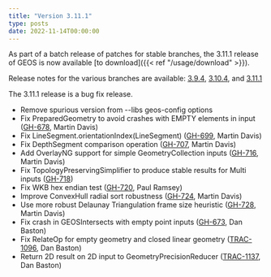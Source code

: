 ```yaml
---
title: "Version 3.11.1"
type: posts
date: 2022-11-14T00:00:00
---
```


As part of a batch release of patches for stable branches, the 3.11.1 release of GEOS is now available [to download]({{< ref "/usage/download" >}}).

Release notes for the various branches are available:
[3.9.4](https://github.com/libgeos/geos/blob/3.9.4/NEWS),
[3.10.4](https://github.com/libgeos/geos/blob/3.10.4/NEWS), and
[3.11.1](https://github.com/libgeos/geos/blob/3.11.1/NEWS)

The 3.11.1 release is a bug fix release.

* Remove spurious version from --libs geos-config options
* Fix PreparedGeometry to avoid crashes with EMPTY elements in input ([GH-678](https://github.com/libgeos/geos/issues/678), Martin Davis)
* Fix LineSegment.orientationIndex(LineSegment) ([GH-699](https://github.com/libgeos/geos/issues/699), Martin Davis)
* Fix DepthSegment comparison operation ([GH-707](https://github.com/libgeos/geos/issues/707), Martin Davis)
* Add OverlayNG support for simple GeometryCollection inputs ([GH-716](https://github.com/libgeos/geos/issues/716), Martin Davis)
* Fix TopologyPreservingSimplifier to produce stable results for Multi inputs ([GH-718](https://github.com/libgeos/geos/issues/718))
* Fix WKB hex endian test ([GH-720](https://github.com/libgeos/geos/issues/720), Paul Ramsey)
* Improve ConvexHull radial sort robustness ([GH-724](https://github.com/libgeos/geos/issues/724), Martin Davis)
* Use more robust Delaunay Triangulation frame size heuristic ([GH-728](https://github.com/libgeos/geos/issues/728), Martin Davis)
* Fix crash in GEOSIntersects with empty point inputs ([GH-673](https://github.com/libgeos/geos/issues/673), Dan Baston)
* Fix RelateOp for empty geometry and closed linear geometry ([TRAC-1096](https://trac.osgeo.org/geos/ticket/1096), Dan Baston)
* Return 2D result on 2D input to GeometryPrecisionReducer ([TRAC-1137](https://trac.osgeo.org/geos/ticket/1137), Dan Baston)
